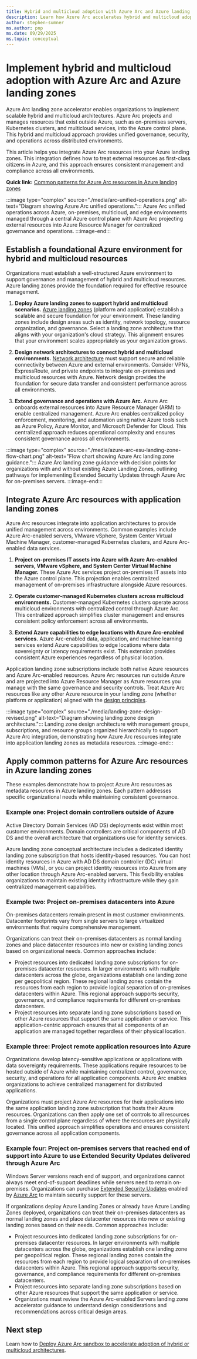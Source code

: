 ```yaml
---
title: Hybrid and multicloud adoption with Azure Arc and Azure landing zones
description: Learn how Azure Arc accelerates hybrid and multicloud adoption with Azure landing zones.
author: stephen-sumner
ms.author: pnp
ms.date: 09/29/2025
ms.topic: conceptual
---
```


# Implement hybrid and multicloud adoption with Azure Arc and Azure landing zones

Azure Arc landing zone accelerator enables organizations to implement scalable hybrid and multicloud architectures. Azure Arc projects and manages resources that exist outside Azure, such as on-premises servers, Kubernetes clusters, and multicloud services, into the Azure control plane. This hybrid and multicloud approach provides unified governance, security, and operations across distributed environments.

This article helps you integrate Azure Arc resources into your Azure landing zones. This integration defines how to treat external resources as first-class citizens in Azure, and this approach ensures consistent management and compliance across all environments.

**Quick link:** [Common patterns for Azure Arc resources in Azure landing zones](#apply-common-patterns-for-azure-arc-resources-in-azure-landing-zones)

:::image type="complex" source="./media/arc-unified-operations.png" alt-text="Diagram showing Azure Arc unified operations.":::
Azure Arc unified operations across Azure, on-premises, multicloud, and edge environments managed through a central Azure control plane with Azure Arc projecting external resources into Azure Resource Manager for centralized governance and operations.
:::image-end:::

## Establish a foundational Azure environment for hybrid and multicloud resources

Organizations must establish a well-structured Azure environment to support governance and management of hybrid and multicloud resources. Azure landing zones provide the foundation required for effective resource management.

1. **Deploy Azure landing zones to support hybrid and multicloud scenarios.** [Azure landing zones](/azure/cloud-adoption-framework/ready/) (platform and application) establish a scalable and secure foundation for your environment. These landing zones include design areas such as identity, network topology, resource organization, and governance. Select a landing zone architecture that aligns with your organization's cloud strategy. This alignment ensures that your environment scales appropriately as your organization grows.

2. **Design network architectures to connect hybrid and multicloud environments.** [Network architecture](/azure/cloud-adoption-framework/ready/landing-zone/design-area/network-topology-and-connectivity) must support secure and reliable connectivity between Azure and external environments. Consider VPNs, ExpressRoute, and private endpoints to integrate on-premises and multicloud resources with Azure. Network design provides the foundation for secure data transfer and consistent performance across all environments.

3. **Extend governance and operations with Azure Arc.** Azure Arc onboards external resources into Azure Resource Manager (ARM) to enable centralized management. Azure Arc enables centralized policy enforcement, monitoring, and automation using native Azure tools such as Azure Policy, Azure Monitor, and Microsoft Defender for Cloud. This centralized approach reduces operational complexity and ensures consistent governance across all environments.

:::image type="complex" source="./media/azure-arc-esu-landing-zone-flow-chart.png" alt-text="Flow chart showing Azure Arc landing zone guidance.":::
Azure Arc landing zone guidance with decision points for organizations with and without existing Azure Landing Zones, outlining pathways for implementing Extended Security Updates through Azure Arc for on-premises servers.
:::image-end:::

## Integrate Azure Arc resources with application landing zones

Azure Arc resources integrate into application architectures to provide unified management across environments. Common examples include Azure Arc-enabled servers, VMware vSphere, System Center Virtual Machine Manager, customer-managed Kubernetes clusters, and Azure Arc-enabled data services.

1. **Project on-premises IT assets into Azure with Azure Arc-enabled servers, VMware vSphere, and System Center Virtual Machine Manager.** These Azure Arc services project on-premises IT assets into the Azure control plane. This projection enables centralized management of on-premises infrastructure alongside Azure resources.

2. **Operate customer-managed Kubernetes clusters across multicloud environments.** Customer-managed Kubernetes clusters operate across multicloud environments with centralized control through Azure Arc. This centralized approach simplifies cluster management and ensures consistent policy enforcement across all environments.

3. **Extend Azure capabilities to edge locations with Azure Arc-enabled services.** Azure Arc-enabled data, application, and machine learning services extend Azure capabilities to edge locations where data sovereignty or latency requirements exist. This extension provides consistent Azure experiences regardless of physical location.

Application landing zone subscriptions include both native Azure resources and Azure Arc-enabled resources. Azure Arc resources run outside Azure and are projected into Azure Resource Manager as Azure resources you manage with the same governance and security controls. Treat Azure Arc resources like any other Azure resource in your landing zone (whether platform or application) aligned with the [design principles](../../ready/landing-zone/design-principles.md).

:::image type="complex" source="./media/landing-zone-design-revised.png" alt-text="Diagram showing landing zone design architecture.":::
Landing zone design architecture with management groups, subscriptions, and resource groups organized hierarchically to support Azure Arc integration, demonstrating how Azure Arc resources integrate into application landing zones as metadata resources.
:::image-end:::

## Apply common patterns for Azure Arc resources in Azure landing zones

These examples demonstrate how to project Azure Arc resources as metadata resources in Azure landing zones. Each pattern addresses specific organizational needs while maintaining consistent governance.

### Example one: Project domain controllers outside of Azure

Active Directory Domain Services (AD DS) deployments exist within most customer environments. Domain controllers are critical components of AD DS and the overall architecture that organizations use for identity services.

Azure landing zone conceptual architecture includes a dedicated identity landing zone subscription that hosts identity-based resources. You can host identity resources in Azure with AD DS domain controller (DC) virtual machines (VMs), or you can project identity resources into Azure from any other location through Azure Arc-enabled servers. This flexibility enables organizations to maintain existing identity infrastructure while they gain centralized management capabilities.

### Example two: Project on-premises datacenters into Azure

On-premises datacenters remain present in most customer environments. Datacenter footprints vary from single servers to large virtualized environments that require comprehensive management.

Organizations can treat their on-premises datacenters as normal landing zones and place datacenter resources into new or existing landing zones based on organizational needs. Common approaches include:

- Project resources into dedicated landing zone subscriptions for on-premises datacenter resources. In larger environments with multiple datacenters across the globe, organizations establish one landing zone per geopolitical region. These regional landing zones contain the resources from each region to provide logical separation of on-premises datacenters within Azure. This regional approach supports security, governance, and compliance requirements for different on-premises datacenters.
- Project resources into separate landing zone subscriptions based on other Azure resources that support the same application or service. This application-centric approach ensures that all components of an application are managed together regardless of their physical location.

### Example three: Project remote application resources into Azure

Organizations develop latency-sensitive applications or applications with data sovereignty requirements. These applications require resources to be hosted outside of Azure while maintaining centralized control, governance, security, and operations for all application components. Azure Arc enables organizations to achieve centralized management for distributed applications.

Organizations must project Azure Arc resources for their applications into the same application landing zone subscription that hosts their Azure resources. Organizations can then apply one set of controls to all resources from a single control plane regardless of where the resources are physically located. This unified approach simplifies operations and ensures consistent governance across all application components.

### Example four: Project on-premises servers that reached end of support into Azure to use Extended Security Updates delivered through Azure Arc

Windows Server versions reach end of support, and organizations cannot always meet end-of-support deadlines while servers need to remain on-premises. Organizations can purchase [Extended Security Updates](/windows-server/get-started/extended-security-updates-overview) enabled by [Azure Arc](https://azure.microsoft.com/products/azure-arc/) to maintain security support for these servers.

If organizations deploy Azure Landing Zones or already have Azure Landing Zones deployed, organizations can treat their on-premises datacenters as normal landing zones and place datacenter resources into new or existing landing zones based on their needs. Common approaches include:

- Project resources into dedicated landing zone subscriptions for on-premises datacenter resources. In larger environments with multiple datacenters across the globe, organizations establish one landing zone per geopolitical region. These regional landing zones contain the resources from each region to provide logical separation of on-premises datacenters within Azure. This regional approach supports security, governance, and compliance requirements for different on-premises datacenters.
- Project resources into separate landing zone subscriptions based on other Azure resources that support the same application or service.
- Organizations must review the Azure Arc-enabled Servers landing zone accelerator guidance to understand design considerations and recommendations across critical design areas.

## Next step

Learn how to [Deploy Azure Arc sandbox to accelerate adoption of hybrid or multicloud architectures](./arc-enabled-servers/enterprise-scale-landing-zone-sandbox.md).